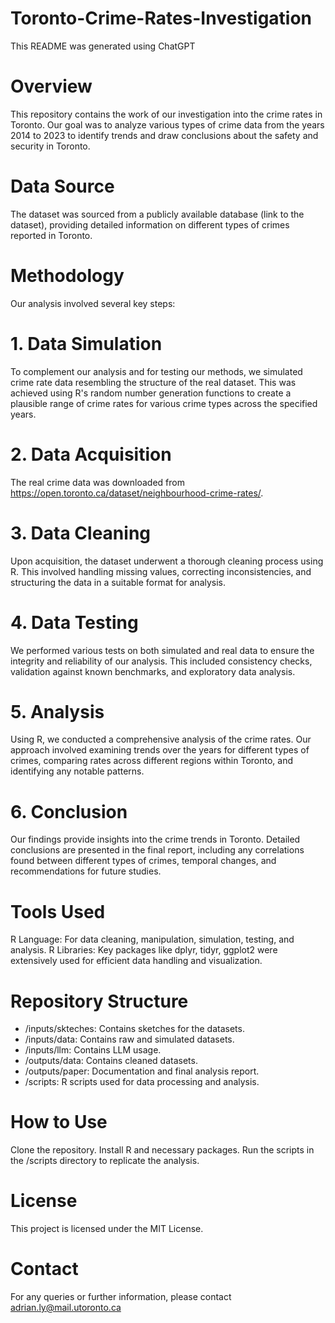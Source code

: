# Toronto-Crime-Rates-Investigation

This README was generated using ChatGPT

# Overview
This repository contains the work of our investigation into the crime rates in Toronto. Our goal was to analyze various types of crime data from the years 2014 to 2023 to identify trends and draw conclusions about the safety and security in Toronto.

# Data Source
The dataset was sourced from a publicly available database (link to the dataset), providing detailed information on different types of crimes reported in Toronto.

# Methodology
Our analysis involved several key steps:

# 1. Data Simulation
To complement our analysis and for testing our methods, we simulated crime rate data resembling the structure of the real dataset. This was achieved using R's random number generation functions to create a plausible range of crime rates for various crime types across the specified years.

# 2. Data Acquisition
The real crime data was downloaded from https://open.toronto.ca/dataset/neighbourhood-crime-rates/.

# 3. Data Cleaning
Upon acquisition, the dataset underwent a thorough cleaning process using R. This involved handling missing values, correcting inconsistencies, and structuring the data in a suitable format for analysis.
# 4. Data Testing
We performed various tests on both simulated and real data to ensure the integrity and reliability of our analysis. This included consistency checks, validation against known benchmarks, and exploratory data analysis.
# 5. Analysis
Using R, we conducted a comprehensive analysis of the crime rates. Our approach involved examining trends over the years for different types of crimes, comparing rates across different regions within Toronto, and identifying any notable patterns.
# 6. Conclusion
Our findings provide insights into the crime trends in Toronto. Detailed conclusions are presented in the final report, including any correlations found between different types of crimes, temporal changes, and recommendations for future studies.
# Tools Used
R Language: For data cleaning, manipulation, simulation, testing, and analysis.
R Libraries: Key packages like dplyr, tidyr, ggplot2 were extensively used for efficient data handling and visualization.
# Repository Structure
* /inputs/skteches: Contains sketches for the datasets.
* /inputs/data: Contains raw and simulated datasets.
* /inputs/llm: Contains LLM usage.
* /outputs/data: Contains cleaned datasets.
* /outputs/paper: Documentation and final analysis report.
* /scripts: R scripts used for data processing and analysis.

# How to Use
Clone the repository.
Install R and necessary packages.
Run the scripts in the /scripts directory to replicate the analysis.

# License
This project is licensed under the MIT License.

# Contact
For any queries or further information, please contact adrian.ly@mail.utoronto.ca

